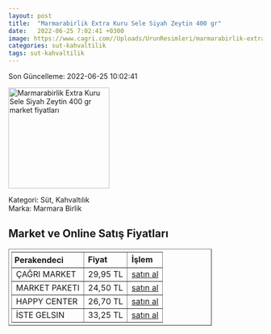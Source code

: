 ```yaml
---
layout: post
title:  "Marmarabirlik Extra Kuru Sele Siyah Zeytin 400 gr"
date:   2022-06-25 7:02:41 +0300
image: https://www.cagri.com//Uploads/UrunResimleri/marmarabirlik-extra-kuru-sele-siyah-zeyt-8e47.jpg
categories: sut-kahvaltilik
tags: sut-kahvaltilik
---
```


Son Güncelleme: 2022-06-25 10:02:41

<img src="https://www.cagri.com//Uploads/UrunResimleri/marmarabirlik-extra-kuru-sele-siyah-zeyt-8e47.jpg" width="200" alt="Marmarabirlik Extra Kuru Sele Siyah Zeytin 400 gr market fiyatları" />

Kategori: Süt, Kahvaltılık
<br />
Marka: Marmara Birlik

<h2>Market ve Online Satış Fiyatları</h2>

<table border="1" style="padding: 5px;width:80%;">
  <tr>
    <td style="padding: 5px;"><strong>Perakendeci</strong></td>
    <td><strong>Fiyat</strong></td>
    <td><strong>İşlem</strong></td>
  </tr>
  <tr>
              <td title="Çağrı Market">ÇAĞRI MARKET</td>
              <td>29,95 TL</td>
              <td><a title="Çağrı Market" target="_blank" href="https://www.cagri.com/marmarabirlik-extra-kuru-sele-siyah-zeytin-400gr-321/350">satın al</a></td>
            </tr><tr>
              <td title="Market Paketi">MARKET PAKETI</td>
              <td>24,50 TL</td>
              <td><a title="Market Paketi" target="_blank" href="https://www.marketpaketi.com.tr/marmarabirlik-kuru-sele-zeytin-xs-boy-400-gr-p-547885">satın al</a></td>
            </tr><tr>
              <td title="Happy Center">HAPPY CENTER</td>
              <td>26,70 TL</td>
              <td><a title="Happy Center" target="_blank" href="https://www.happycenter.com.tr/M_birlik_400_Gr_Kuru_Sele_Plastik_Kutu_Zeytin">satın al</a></td>
            </tr><tr>
              <td title="İste Gelsin">İSTE GELSIN</td>
              <td>33,25 TL</td>
              <td><a title="İste Gelsin" target="_blank" href="https://www.istegelsin.com/urun/marmarabirlik-kuru-sele-siyah-zeytin-400-gr_MNG1-AD">satın al</a></td>
            </tr>
</table>
